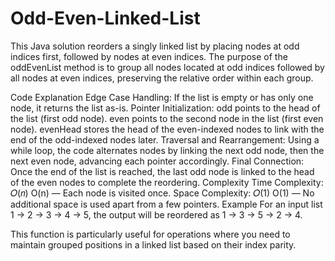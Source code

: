 # Odd-Even-Linked-List
This Java solution reorders a singly linked list by placing nodes at odd indices first, followed by nodes at even indices. The purpose of the oddEvenList method is to group all nodes located at odd indices followed by all nodes at even indices, preserving the relative order within each group.

Code Explanation
Edge Case Handling: If the list is empty or has only one node, it returns the list as-is.
Pointer Initialization:
odd points to the head of the list (first odd node).
even points to the second node in the list (first even node).
evenHead stores the head of the even-indexed nodes to link with the end of the odd-indexed nodes later.
Traversal and Rearrangement:
Using a while loop, the code alternates nodes by linking the next odd node, then the next even node, advancing each pointer accordingly.
Final Connection: Once the end of the list is reached, the last odd node is linked to the head of the even nodes to complete the reordering.
Complexity
Time Complexity: 
𝑂(𝑛)
O(n) — Each node is visited once.
Space Complexity: 
𝑂(1)
O(1) — No additional space is used apart from a few pointers.
Example
For an input list 1 -> 2 -> 3 -> 4 -> 5, the output will be reordered as 1 -> 3 -> 5 -> 2 -> 4.

This function is particularly useful for operations where you need to maintain grouped positions in a linked list based on their index parity.
